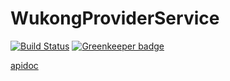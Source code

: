 # WukongProviderService

[![Build Status](https://travis-ci.org/GyrosWorkshop/WukongProvider.svg?branch=master)](https://travis-ci.org/GyrosWorkshop/WukongProvider) [![Greenkeeper badge](https://badges.greenkeeper.io/GyrosWorkshop/WukongProvider.svg)](https://greenkeeper.io/)

[apidoc](https://gyrosworkshop.github.io/WukongProvider/apidoc/)